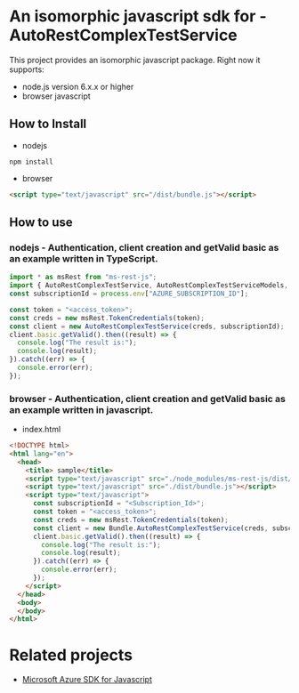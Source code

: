 # An isomorphic javascript sdk for - AutoRestComplexTestService
This project provides an isomorphic javascript package. Right now it supports:
- node.js version 6.x.x or higher
- browser javascript

## How to Install

- nodejs
```
npm install
```
- browser
```html
<script type="text/javascript" src="/dist/bundle.js"></script>
```

## How to use

### nodejs - Authentication, client creation and getValid basic as an example written in TypeScript.

```ts
import * as msRest from "ms-rest-js";
import { AutoRestComplexTestService, AutoRestComplexTestServiceModels, AutoRestComplexTestServiceMappers } from "";
const subscriptionId = process.env["AZURE_SUBSCRIPTION_ID"];

const token = "<access_token>";
const creds = new msRest.TokenCredentials(token);
const client = new AutoRestComplexTestService(creds, subscriptionId);
client.basic.getValid().then((result) => {
  console.log("The result is:");
  console.log(result);
}).catch((err) => {
  console.error(err);
});
```

### browser - Authentication, client creation and getValid basic as an example written in javascript.

- index.html
```html
<!DOCTYPE html>
<html lang="en">
  <head>
    <title> sample</title>
    <script type="text/javascript" src="./node_modules/ms-rest-js/dist/msRest.browser.js"></script>
    <script type="text/javascript" src="./dist/bundle.js"></script>
    <script type="text/javascript">
      const subscriptionId = "<Subscription_Id>";
      const token = "<access_token>";
      const creds = new msRest.TokenCredentials(token);
      const client = new Bundle.AutoRestComplexTestService(creds, subscriptionId);
      client.basic.getValid().then((result) => {
        console.log("The result is:");
        console.log(result);
      }).catch((err) => {
        console.error(err);
      });
    </script>
  </head>
  <body>
  </body>
</html>
```

# Related projects
 - [Microsoft Azure SDK for Javascript](https://github.com/Azure/azure-sdk-for-js)
